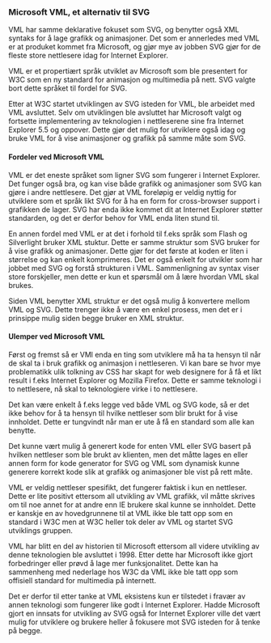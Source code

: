 ### Microsoft VML, et alternativ til SVG ###

VML har samme deklarative fokuset som SVG, og benytter også XML syntaks
for å lage grafikk og animasjoner. Det som er annerledes med VML er at produket
kommet fra Microsoft, og gjør mye av jobben SVG gjør for de fleste store
nettlesere idag for Internet Explorer.

VML er et propertiært språk utviklet av Microsoft som ble presentert for W3C
som en ny standard for animasjon og multimedia på nett. SVG valgte bort dette
språket til fordel for SVG.

Etter at W3C startet utviklingen av SVG isteden for VML, ble arbeidet med VML
avsluttet. Selv om utviklingen ble avsluttet har Microsoft valgt og fortsette
implementering av teknologien i nettleserene sine fra Internet Explorer 5.5 og
oppover. Dette gjør det mulig for utviklere også idag og bruke VML for å vise
animasjoner og grafikk på samme måte som SVG.

#### Fordeler ved Microsoft VML ####

VML er det eneste språket som ligner SVG som fungerer i Internet Explorer. Det
funger også bra, og kan vise både grafikk og animasjoner som SVG kan gjøre i andre
nettlesere. Det gjør at VML foreløpig er veldig nyttig for utviklere som et språk
likt SVG for å ha en form for cross-browser support i grafikken de lager. SVG
har enda ikke kommet dit at Internet Explorer støtter standarden, og det er derfor
behov for VML enda liten stund til.

En annen fordel med VML er at det i forhold til f.eks språk som Flash og
Silverlight bruker XML stuktur. Dette er samme struktur som SVG bruker for å vise
grafikk og animasjoner. Dette gjør for det første at koden er liten i størrelse
og kan enkelt komprimeres. Det er også enkelt for utvikler som har jobbet med
SVG og forstå strukturen i VML. Sammenligning av syntax viser store forskjeller,
men dette er kun et spørsmål om å lære hvordan VML skal brukes. 

Siden VML benytter XML struktur er det også mulig å konvertere mellom VML og SVG.
Dette trenger ikke å være en enkel prosess, men det er i prinsippe mulig siden
begge bruker en XML struktur.

#### Ulemper ved Microsoft VML ####

Først og fremst så er VMl enda en ting som utviklere må ha ta hensyn til når de
skal ta i bruk grafikk og animasjon i nettleseren. Vi kan bare se hvor mye 
problematikk ulik tolkning av CSS har skapt for web designere for å få et likt
result i f.eks Internet Explorer og Mozilla Firefox. Dette er samme teknologi i
to nettlesere, nå skal to teknologiere virke i to nettlesere.

Det kan være enkelt å f.eks legge ved både VML og SVG kode, så er det ikke behov
for å ta hensyn til hvilke nettleser som blir brukt for å vise innholdet. Dette
er tungvindt når man er ute å få en standard som alle kan benytte. 

Det kunne vært mulig å generert kode for enten VML eller SVG basert på hvilken
nettleser som ble brukt av klienten, men det måtte lages en eller annen form for
kode generator for SVG og VML som dynamisk kunne generere korrekt kode slik at
grafikk og animasjoner ble vist på rett måte.

VML er veldig nettleser spesifikt, det fungerer faktisk i kun en nettleser. Dette
er lite positivt ettersom all utvikling av VML grafikk, vil måtte skrives om til
noe annet for at andre enn IE brukere skal kunne se innholdet. Dette er kanskje
en av hovedgrunnene til at VML ikke ble tatt opp som en standard i W3C men at
W3C heller tok deler av VML og startet SVG utviklings gruppen.

VML har blitt en del av historien til Microsoft ettersom all videre utvikling
av denne teknologien ble avsluttet i 1998. Etter dette har Microsoft ikke gjort
forbedringer eller prøvd å lage mer funksjonalitet. Dette kan ha sammenheng med
nederlage hos W3C da VML ikke ble tatt opp som offisiell standard for multimedia
på internett.

Det er derfor til etter tanke at VML eksistens kun er tilstedet i fravær av annen
teknologi som fungerer like godt i Internet Explorer. Hadde Microsoft gjort en
innsats for utvikling av SVG også for Internet Explorer ville det vært mulig for
utviklere og brukere heller å fokusere mot SVG isteden for å tenke på begge. 

[1]: http://msdn.microsoft.com/en-us/library/bb250524%28VS.85%29.aspx
[2]: http://en.wikipedia.org/wiki/Vector_Markup_Language
